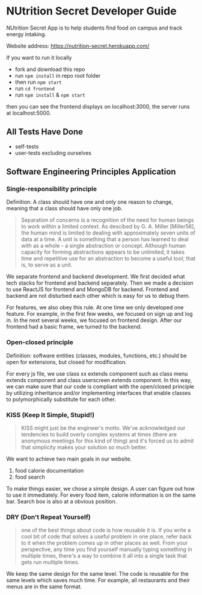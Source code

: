 # NUtrition Secret Developer Guide
NUtrition Secret App is to help students find food on campus and track energy intaking.

Website address: https://nutrition-secret.herokuapp.com/

If you want to run it locally
- fork and download this repo
- run `npm install` in repo root folder
- then run `npm start`
- run `cd frontend` 
- run `npm install` & `npm start`

then you can see the frontend displays on localhost:3000, the server runs at localhost:5000.

## All Tests Have Done

- self-tests
- user-tests excluding ourselves


## Software Engineering Principles Application

### Single-responsibility principle

Definition: A class should have one and only one reason to change, meaning that a class should have only one job.

>Separation of concerns is a recognition of the need for human beings to work within a limited context. As descibed by G. A. Miller [Miller56], the human mind is limited to dealing with approximately seven units of data at a time. A unit is something that a person has learned to deal with as a whole - a single abstraction or concept. Although human capacity for forming abstractions appears to be unlimited, it takes time and repetitive use for an abstraction to become a useful tool; that is, to serve as a unit.

  We separate frontend and backend development. We first decided what tech stacks for frontend and backend separately. Then we made a decision to use ReactJS for frontend and MongoDB for backend. Frontend and backend are not disturbed each other which is easy for us to debug them.

  For features, we also obey this rule. At one time we only developed one feature. For example, in the first few weeks, we focused on sign up and log in. In the next several weeks, we focused on frontend design. After our frontend had a basic frame, we turned to the backend.


### Open-closed principle

Definition: software entities (classes, modules, functions, etc.) should be open for extensions, but closed for modification.

For every js file, we use class xx extends component such as class menu extends component and class userscreen extends component. In this way, we can make sure that our code is compliant with the open/closed principle by utilizing inheritance and/or implementing interfaces that enable classes to polymorphically substitute for each other. 

### KISS (Keep It Simple, Stupid!)
> KISS might just be the engineer's motto. We've acknowledged our tendencies to build overly complex systems at times (there are anonymous meetings for this kind of thing) and it's forced us to admit that simplicity makes your solution so much better.

  We want to achieve two main goals in our website.
 1. food calorie documentation
 2. food search

  To make things easier, we chose a simple design. A user can figure out how to use it immediately. For every food item, calorie information is on the same bar. Search box is also at a obvious position.

### DRY (Don't Repeat Yourself)
> one of the best things about code is how reusable it is. If you write a cool bit of code that solves a useful problem in one place, refer back to it when the problem comes up in other places as well. From your perspective, any time you find yourself manually typing something in multiple times, there's a way to combine it all into a single task that gets run multiple times.

  We keep the same design for the same level. The code is reusable for the same levels which saves much time. For example, all restaurants and their menus are in the same format.





